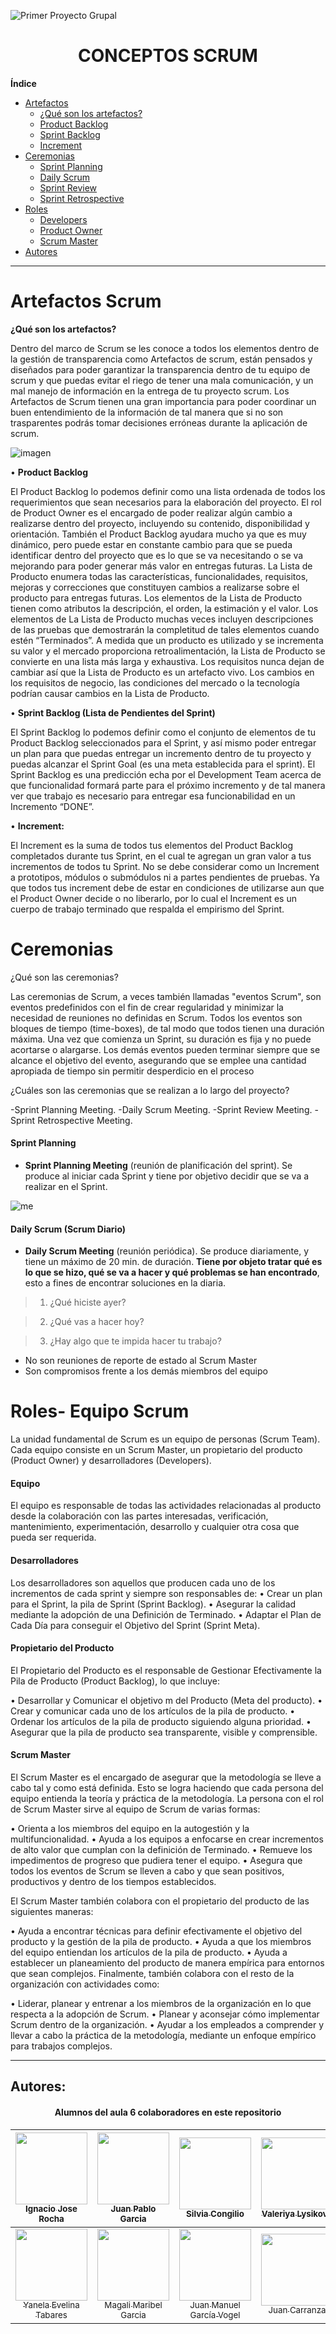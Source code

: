 ![Primer Proyecto Grupal](https://user-images.githubusercontent.com/60717025/171697458-7b09c463-a75a-4df9-a922-288f4d959cb3.png)
<h1 align="center">CONCEPTOS SCRUM</h1>

**Índice**
* [Artefactos](#id1)
    + [¿Qué  son los artefactos?](#id2)
    + [Product Backlog](#id3)
    + [Sprint Backlog](#id4)
    + [Increment](#id5)
* [Ceremonias](#id6)
    + [Sprint Planning](#id7)
    + [Daily Scrum](#id8)
    + [Sprint Review](#id9)
    + [Sprint Retrospective](#id10)
* [Roles](#id11)
    + [Developers](#id12)
    + [Product Owner](#id13)
    + [Scrum Master](#id14)
* [Autores](#id15)
***

<div id='id1' />

# Artefactos Scrum
<div id='id2' />

**¿Qué  son los artefactos?**

Dentro del marco de Scrum se les conoce a todos los elementos dentro de la gestión de transparencia como Artefactos de scrum, están pensados y diseñados para poder garantizar la transparencia dentro de tu equipo de scrum y que puedas evitar el riego de tener una mala comunicación, y un mal manejo de información en la entrega de tu proyecto scrum. Los Artefactos de Scrum tienen una gran importancia para poder coordinar un buen entendimiento de la información de tal manera que si no son trasparentes podrás tomar decisiones erróneas durante la aplicación de scrum.

![imagen](https://user-images.githubusercontent.com/106398144/171314872-b37787a2-9cd5-4e5a-83f4-c94c887146bf.png)


<div id='id3' />

•	**Product Backlog**  

El Product Backlog lo podemos definir como una lista ordenada de todos los requerimientos que sean necesarios para la elaboración del proyecto. El rol de Product Owner es el encargado de poder realizar algún cambio a realizarse dentro del proyecto, incluyendo su contenido, disponibilidad y orientación. También el Product Backlog  ayudara mucho ya que es muy dinámico, pero puede estar en constante cambio para que se pueda identificar dentro del proyecto que es lo que se va necesitando o se va mejorando para poder generar más valor en entregas futuras. La Lista de Producto enumera todas las características, funcionalidades, requisitos, mejoras y correcciones que constituyen cambios a realizarse sobre el producto para entregas futuras. Los elementos de la Lista de Producto tienen como atributos la descripción, el orden, la estimación y el valor. Los elementos de La Lista de Producto muchas veces incluyen descripciones de las pruebas que demostrarán la completitud de tales elementos cuando estén “Terminados”. A medida que un producto es utilizado y se incrementa su valor y el mercado proporciona retroalimentación, la Lista de Producto se convierte en una lista más larga y exhaustiva. Los requisitos nunca dejan de cambiar así que la Lista de Producto es un artefacto vivo. Los cambios en los requisitos de negocio, las condiciones del mercado o la tecnología podrían causar cambios en la Lista de Producto.

<div id='id4' />

•	**Sprint Backlog (Lista de Pendientes del Sprint)**

El Sprint Backlog lo podemos definir como el conjunto de elementos de tu Product Backlog seleccionados para el Sprint, y así mismo poder entregar un plan para que puedas entregar un incremento dentro de tu proyecto y puedas alcanzar el Sprint Goal (es una meta establecida para el sprint). El Sprint Backlog es una predicción echa por el Development Team acerca de que funcionalidad formará parte para el próximo incremento y de tal manera ver que trabajo es necesario para entregar esa funcionabilidad en un Incremento “DONE”.

<div id='id5' />

•	**Increment:** 

El Increment es la suma de todos tus elementos del Product Backlog completados durante tus Sprint, en el cual te agregan un gran valor a tus incrementos de todos tu Sprint. No se debe considerar como un Increment a prototipos, módulos o submódulos ni a partes pendientes de pruebas. Ya que todos tus increment debe de estar en condiciones de utilizarse aun que el Product Owner decide o no liberarlo, por lo cual el Increment es un cuerpo de trabajo terminado que respalda el empirismo del Sprint.

<div id='id6' />

# Ceremonias
¿Qué son las ceremonias?

Las ceremonias de Scrum, a veces también llamadas "eventos Scrum", son eventos predefinidos con el fin de crear regularidad y minimizar la necesidad
de reuniones no definidas en Scrum. Todos los eventos son bloques de tiempo (time-boxes), de
tal modo que todos tienen una duración máxima. Una vez que comienza un Sprint, su duración
es fija y no puede acortarse o alargarse. Los demás eventos pueden terminar siempre que se
alcance el objetivo del evento, asegurando que se emplee una cantidad apropiada de tiempo sin
permitir desperdicio en el proceso

¿Cuáles son las ceremonias que se realizan a lo largo del proyecto?

-Sprint Planning Meeting.
-Daily Scrum Meeting.
-Sprint Review Meeting.
-Sprint Retrospective Meeting.

<div id='id7' />

#### Sprint Planning
-  **Sprint Planning Meeting** (reunión de planificación del sprint). Se produce al iniciar cada Sprint y tiene por objetivo decidir que se va a realizar en el Sprint.

![me](https://user-images.githubusercontent.com/61385165/171072437-9d0adbe2-59fe-4fd7-b5df-d8596d98cd0d.jpg)

<div id='id8' />

#### Daily Scrum (Scrum Diario)
- **Daily Scrum Meeting** (reunión periódica). Se produce diariamente, y tiene un máximo de 20 min. de duración. **Tiene por objeto tratar qué es lo que se hizo, qué se va a hacer y qué problemas se han encontrado**, esto a fines de encontrar soluciones en la diaria.

> 1. ¿Qué hiciste ayer?

> 2. ¿Qué vas a hacer hoy?

> 3. ¿Hay algo que te impida hacer tu trabajo?

- No son reuniones de reporte de estado al Scrum Master
-  Son compromisos frente a los demás miembros del equipo


<div id='id11' />

# Roles- Equipo Scrum

La unidad fundamental de Scrum es un equipo de personas (Scrum Team). Cada equipo consiste en un Scrum Master, un propietario del producto (Product Owner) y desarrolladores (Developers).

#### Equipo
El equipo es responsable de todas las actividades relacionadas al producto desde la colaboración con las partes interesadas, verificación, mantenimiento, experimentación, desarrollo y cualquier otra cosa que pueda ser requerida.

<div id='id12' />

#### Desarrolladores
 Los desarrolladores son aquellos que producen cada uno de los incrementos de cada sprint y siempre son responsables de: 
• Crear un plan para el Sprint, la pila de Sprint (Sprint Backlog). 
• Asegurar la calidad mediante la adopción de una Definición de Terminado. 
• Adaptar el Plan de Cada Día para conseguir el Objetivo del Sprint (Sprint Meta).

<div id='id13' />

#### Propietario del Producto
El Propietario del Producto es el responsable de Gestionar Efectivamente la Pila de Producto (Product Backlog), lo que incluye:

 • Desarrollar y Comunicar el objetivo m del Producto (Meta del producto).
 • Crear y comunicar cada uno de los artículos de la pila de producto.
 • Ordenar los artículos de la pila de producto siguiendo alguna prioridad.
 • Asegurar que la pila de producto sea transparente, visible y comprensible.

<div id='id14' />

#### Scrum Master
El Scrum Master es el encargado de asegurar que la metodología se lleve a cabo tal y como está definida. Esto se logra haciendo que cada persona del equipo entienda la teoría y práctica de la metodología. La persona con el rol de Scrum Master sirve al equipo de Scrum de varias formas: 

• Orienta a los miembros del equipo en la autogestión y la multifuncionalidad.
• Ayuda a los equipos a enfocarse en crear incrementos de alto valor que cumplan con la definición de Terminado.
• Remueve los impedimentos de progreso que pudiera tener el equipo. 
• Asegura que todos los eventos de Scrum se lleven a cabo y que sean positivos, productivos y dentro de los tiempos establecidos.

El Scrum Master también colabora con el propietario del producto de las siguientes maneras: 

• Ayuda a encontrar técnicas para definir efectivamente el objetivo del producto y la gestión de la pila de producto. 
• Ayuda a que los miembros del equipo entiendan los artículos de la pila de producto. 
• Ayuda a establecer un planeamiento del producto de manera empírica para entornos que sean complejos. 
Finalmente, también colabora con el resto de la organización con actividades como: 

• Liderar, planear y entrenar a los miembros de la organización en lo que respecta a la adopción de Scrum. 
• Planear y aconsejar cómo implementar Scrum dentro de la organización. 
• Ayudar a los empleados a comprender y llevar a cabo la práctica de la metodología, mediante un enfoque empírico para trabajos complejos. 

***

<div id='id15' />

## Autores:
<h4 align="center"> Alumnos del aula 6 colaboradores en este repositorio</h4>

<div align="center" />

| [<img src="https://avatars.githubusercontent.com/u/54253691?v=4" width=115><br><sub>Ignacio Jose Rocha</sub>](https://github.com/ignacio19975) | [<img src="https://avatars.githubusercontent.com/u/102998556?v=4" width=115><br><sub>Juan Pablo Garcia</sub>](https://github.com/jotapegdev) | [<img src="https://avatars.githubusercontent.com/u/105822942?v=4" width=115><br><sub>Silvia Congilio</sub>](https://github.com/silviconi) | [<img src="https://avatars.githubusercontent.com/u/106398144?v=4" width=115><br><sub>Valeriya Lysikova</sub>](https://github.com/vlysi) | [<img src="https://avatars.githubusercontent.com/u/61385165?v=4" width=115><br><sub>Darío Barboso</sub>](https://github.com/dariovtx) 
|:---: | :---: | :---: | :---: | :---: |
| [<img src="https://avatars.githubusercontent.com/u/106396821?v=4" width=115><br><sub>Yanela Evelina Tabares</sub>](https://github.com/yanetabares27) | [<img src="https://avatars.githubusercontent.com/u/60717025?v=4" width=115><br><sub>Magali Maribel Garcia</sub>](https://github.com/magaligarcia) | [<img src="https://avatars.githubusercontent.com/u/73263498?v=4" width=115><br><sub>Juan Manuel García Vogel</sub>](https://github.com/juanmgarcia21) | [<img src="https://avatars.githubusercontent.com/u/87140796?v=4" width=115><br><sub>Juan Carranza</sub>](https://github.com/juancarranza21) | [<img src="https://avatars.githubusercontent.com/u/106414696?v=4" width=115><br><sub>Noelia Aguirre</sub>](https://github.com/noeaguirre)
 
